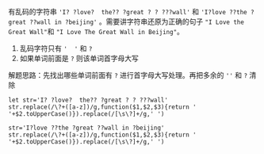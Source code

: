 有乱码的字符串 `'I? ?love?  the?? ?great ? ? ???wall'` 和 `'I?love ??the ?great ??wall in ?beijing'` 。需要讲字符串还原为正确的句子 `"I Love the Great Wall"`和 `"I Love The Great Wall in Beijing"`。

1. 乱码字符只有  `'  '` 和 `?` 
2. 如果单词前面是 `?` 则该单词首字母大写

解题思路：先找出哪些单词前面有 `?` 进行首字母大写处理。再把多余的 `''` 和 `?` 清除
```
let str='I? ?love?  the?? ?great ? ? ???wall'
str.replace(/\?+([a-z])/g,function($1,$2,$3){return ' '+$2.toUpperCase()}).replace(/[\s\?]+/g,' ')
```

```
str='I?love ??the ?great ??wall in ?beijing'
str.replace(/\?+([a-z])/g,function($1,$2,$3){return ' '+$2.toUpperCase()}).replace(/[\s\?]+/g,' ')
```

